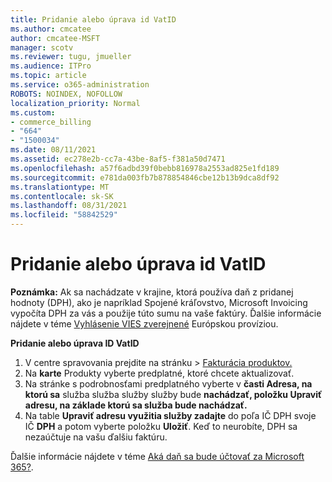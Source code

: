 ```yaml
---
title: Pridanie alebo úprava id VatID
ms.author: cmcatee
author: cmcatee-MSFT
manager: scotv
ms.reviewer: tugu, jmueller
ms.audience: ITPro
ms.topic: article
ms.service: o365-administration
ROBOTS: NOINDEX, NOFOLLOW
localization_priority: Normal
ms.custom:
- commerce_billing
- "664"
- "1500034"
ms.date: 08/11/2021
ms.assetid: ec278e2b-cc7a-43be-8af5-f381a50d7471
ms.openlocfilehash: a57f6adbd39f0bebb816978a2553ad825e1fd189
ms.sourcegitcommit: e781da003fb7b878854846cbe12b13b9dca8df92
ms.translationtype: MT
ms.contentlocale: sk-SK
ms.lasthandoff: 08/31/2021
ms.locfileid: "58842529"
---
```

# <a name="how-to-add-or-edit-a-vatid"></a>Pridanie alebo úprava id VatID

**Poznámka:** Ak sa nachádzate v krajine, ktorá používa daň z pridanej hodnoty (DPH), ako je napríklad Spojené kráľovstvo, Microsoft Invoicing vypočíta DPH za vás a použije túto sumu na vaše faktúry. Ďalšie informácie nájdete v téme [Vyhlásenie VIES zverejnené](https://go.microsoft.com/fwlink/p/?LinkID=841741) Európskou províziou.

**Pridanie alebo úprava ID VatID**

1. V centre spravovania prejdite  na stránku \> [Fakturácia produktov.](https://go.microsoft.com/fwlink/p/?linkid=842054)
2. Na **karte** Produkty vyberte predplatné, ktoré chcete aktualizovať.
3. Na stránke s podrobnosťami predplatného vyberte v **časti Adresa, na ktorú sa** služba služba služby služby bude **nachádzať, položku Upraviť adresu, na základe ktorú sa služba bude nachádzať.**
4. Na table **Upraviť adresu využitia služby zadajte** do poľa IČ DPH svoje IČ **DPH** a potom vyberte položku **Uložiť**. Keď to neurobíte, DPH sa nezaúčtuje na vašu ďalšiu faktúru.

Ďalšie informácie nájdete v téme [Aká daň sa bude účtovať za Microsoft 365?](https://docs.microsoft.com/microsoft-365/commerce/billing-and-payments/tax-information#what-tax-will-i-be-charged).